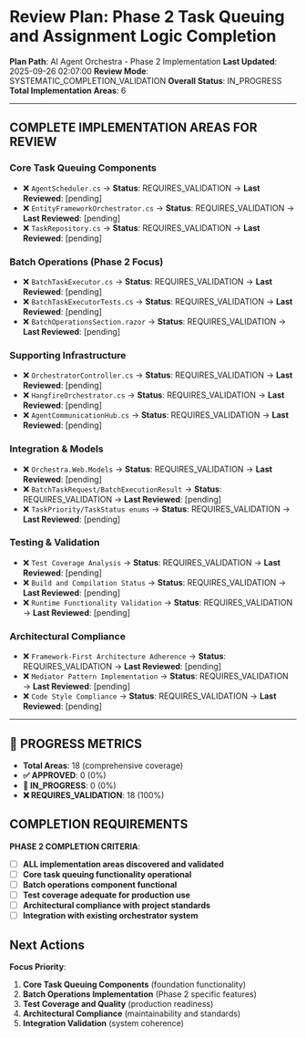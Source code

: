 # Review Plan: Phase 2 Task Queuing and Assignment Logic Completion

**Plan Path**: AI Agent Orchestra - Phase 2 Implementation
**Last Updated**: 2025-09-26 02:07:00
**Review Mode**: SYSTEMATIC_COMPLETION_VALIDATION
**Overall Status**: IN_PROGRESS
**Total Implementation Areas**: 6

---

## COMPLETE IMPLEMENTATION AREAS FOR REVIEW

### Core Task Queuing Components
- ❌ `AgentScheduler.cs` → **Status**: REQUIRES_VALIDATION → **Last Reviewed**: [pending]
- ❌ `EntityFrameworkOrchestrator.cs` → **Status**: REQUIRES_VALIDATION → **Last Reviewed**: [pending]
- ❌ `TaskRepository.cs` → **Status**: REQUIRES_VALIDATION → **Last Reviewed**: [pending]

### Batch Operations (Phase 2 Focus)
- ❌ `BatchTaskExecutor.cs` → **Status**: REQUIRES_VALIDATION → **Last Reviewed**: [pending]
- ❌ `BatchTaskExecutorTests.cs` → **Status**: REQUIRES_VALIDATION → **Last Reviewed**: [pending]
- ❌ `BatchOperationsSection.razor` → **Status**: REQUIRES_VALIDATION → **Last Reviewed**: [pending]

### Supporting Infrastructure
- ❌ `OrchestratorController.cs` → **Status**: REQUIRES_VALIDATION → **Last Reviewed**: [pending]
- ❌ `HangfireOrchestrator.cs` → **Status**: REQUIRES_VALIDATION → **Last Reviewed**: [pending]
- ❌ `AgentCommunicationHub.cs` → **Status**: REQUIRES_VALIDATION → **Last Reviewed**: [pending]

### Integration & Models
- ❌ `Orchestra.Web.Models` → **Status**: REQUIRES_VALIDATION → **Last Reviewed**: [pending]
- ❌ `BatchTaskRequest/BatchExecutionResult` → **Status**: REQUIRES_VALIDATION → **Last Reviewed**: [pending]
- ❌ `TaskPriority/TaskStatus enums` → **Status**: REQUIRES_VALIDATION → **Last Reviewed**: [pending]

### Testing & Validation
- ❌ `Test Coverage Analysis` → **Status**: REQUIRES_VALIDATION → **Last Reviewed**: [pending]
- ❌ `Build and Compilation Status` → **Status**: REQUIRES_VALIDATION → **Last Reviewed**: [pending]
- ❌ `Runtime Functionality Validation` → **Status**: REQUIRES_VALIDATION → **Last Reviewed**: [pending]

### Architectural Compliance
- ❌ `Framework-First Architecture Adherence` → **Status**: REQUIRES_VALIDATION → **Last Reviewed**: [pending]
- ❌ `Mediator Pattern Implementation` → **Status**: REQUIRES_VALIDATION → **Last Reviewed**: [pending]
- ❌ `Code Style Compliance` → **Status**: REQUIRES_VALIDATION → **Last Reviewed**: [pending]

---

## 🚨 PROGRESS METRICS
- **Total Areas**: 18 (comprehensive coverage)
- **✅ APPROVED**: 0 (0%)
- **🔄 IN_PROGRESS**: 0 (0%)
- **❌ REQUIRES_VALIDATION**: 18 (100%)

## COMPLETION REQUIREMENTS
**PHASE 2 COMPLETION CRITERIA**:
- [ ] **ALL implementation areas discovered and validated**
- [ ] **Core task queuing functionality operational**
- [ ] **Batch operations component functional**
- [ ] **Test coverage adequate for production use**
- [ ] **Architectural compliance with project standards**
- [ ] **Integration with existing orchestrator system**

## Next Actions
**Focus Priority**:
1. **Core Task Queuing Components** (foundation functionality)
2. **Batch Operations Implementation** (Phase 2 specific features)
3. **Test Coverage and Quality** (production readiness)
4. **Architectural Compliance** (maintainability and standards)
5. **Integration Validation** (system coherence)